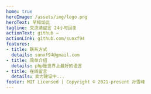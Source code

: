 ```yaml
---
home: true
heroImage: /assets/img/logo.png
heroText: 早知如此
tagline: 交流请留言 24小时回复
actionText: github →
actionLink: github.com/sunxf94
features:
- title: 联系方式
  details: sunxf94@gmail.com
- title: 简单介绍
  details: php是世界上最好的语言
- title: 在线留言
  details: 卖力建设中...
footer: MIT Licensed | Copyright © 2021-present 孙雪峰
---
```

